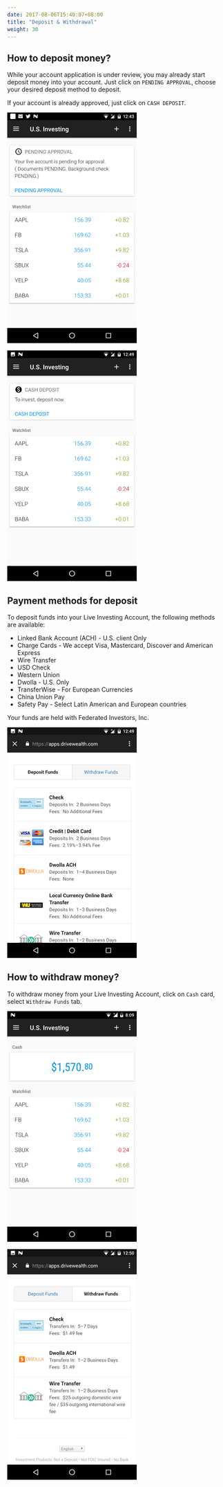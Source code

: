 ```yaml
---
date: 2017-08-06T15:40:07+08:00
title: "Deposit & Withdrawal"
weight: 30
---
```



## How to deposit money?

While your account application is under review, you may already start deposit money into your account. Just click on `PENDING APPROVAL`, choose your desired deposit method to deposit.

If your account is already approved, just click on `CASH DEPOSIT`.

![deposit-1](/images/deposit-1.png)

![deposit-2](/images/deposit-2.png)




## Payment methods for deposit

To deposit funds into your Live Investing Account, the following methods are available:

* Linked Bank Account (ACH) - U.S. client Only
* Charge Cards - We accept Visa, Mastercard, Discover and American Express
* Wire Transfer
* USD Check
* Western Union
* Dwolla - U.S. Only
* TransferWise - For European Currencies
* China Union Pay
* Safety Pay - Select Latin American and European countries

Your funds are held with Federated Investors, Inc.

![deposit-methods](/images/deposit-methods.png)




## How to withdraw money?

To withdraw money from your Live Investing Account, click on `Cash` card, select `Withdraw Funds` tab.

![withdrawal](/images/withdrawal.png)

![withdrawal-methods](/images/withdrawal-methods.png)
